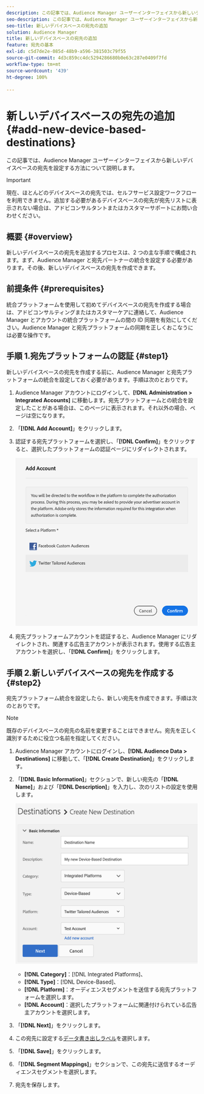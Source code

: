 ```yaml
---
description: この記事では、Audience Manager ユーザーインターフェイスから新しいデバイスベースの宛先を設定する方法について説明します。
seo-description: この記事では、Audience Manager ユーザーインターフェイスから新しいデバイスベースの宛先を設定する方法について説明します。
seo-title: 新しいデバイスベースの宛先の追加
solution: Audience Manager
title: 新しいデバイスベースの宛先の追加
feature: 宛先の基本
exl-id: c5d7de2e-085d-48b9-a596-381503c79f55
source-git-commit: 4d3c859cc4dc5294286680b0e63c287e0409f7fd
workflow-type: tm+mt
source-wordcount: '439'
ht-degree: 100%

---
```


# 新しいデバイスベースの宛先の追加 {#add-new-device-based-destinations}

この記事では、Audience Manager ユーザーインターフェイスから新しいデバイスベースの宛先を設定する方法について説明します。

>[!IMPORTANT]
>
>現在、ほとんどのデバイスベースの宛先では、セルフサービス設定ワークフローを利用できません。追加する必要があるデバイスベースの宛先が宛先リストに表示されない場合は、アドビコンサルタントまたはカスタマーサポートにお問い合わせください。

## 概要 {#overview}

新しいデバイスベースの宛先を追加するプロセスは、2 つの主な手順で構成されます。まず、Audience Manager と宛先パートナーの統合を設定する必要があります。その後、新しいデバイスベースの宛先を作成できます。

## 前提条件 {#prerequisites}

統合プラットフォームを使用して初めてデバイスベースの宛先を作成する場合は、アドビコンサルティングまたはカスタマーケアに連絡して、Audience Manager とアカウントの統合プラットフォームの間の ID 同期を有効にしてください。Audience Manager と宛先プラットフォームの同期を正しくおこなうには必要な操作です。

## 手順 1.宛先プラットフォームの認証 {#step1}

新しいデバイスベースの宛先を作成する前に、Audience Manager と宛先プラットフォームの統合を設定しておく必要があります。手順は次のとおりです。

1. Audience Manager アカウントにログインして、**[!DNL Administration > Integrated Accounts]** に移動します。宛先プラットフォームとの統合を設定したことがある場合は、このページに表示されます。それ以外の場合、ページは空になります。
1. 「**[!DNL Add Account]**」をクリックします。
1. 認証する宛先プラットフォームを選択し、「**[!DNL Confirm]**」をクリックすると、選択したプラットフォームの認証ページにリダイレクトされます。

   ![integrated-platforms](assets/dbd-integrated-platforms.png)

1. 宛先プラットフォームアカウントを認証すると、Audience Manager にリダイレクトされ、関連する広告主アカウントが表示されます。使用する広告主アカウントを選択し、「**[!DNL Confirm]**」をクリックします。

## 手順 2.新しいデバイスベースの宛先を作成する {#step2}

宛先プラットフォーム統合を設定したら、新しい宛先を作成できます。手順は次のとおりです。

>[!NOTE]
>
>既存のデバイスベースの宛先の名前を変更することはできません。宛先を正しく識別するために役立つ名前を指定してください。

1. Audience Manager アカウントにログインし、**[!DNL Audience Data > Destinations]** に移動して、「**[!DNL Create Destination]**」をクリックします。
1. 「**[!DNL Basic Information]**」セクションで、新しい宛先の「**[!DNL Name]**」および「**[!DNL Description]**」を入力し、次のリストの設定を使用します。

   ![設定](assets/dbd-new-basic.png)

   * **[!DNL Category]**：[!DNL Integrated Platforms]、
   * **[!DNL Type]**：[!DNL Device-Based]、
   * **[!DNL Platform]**：オーディエンスセグメントを送信する宛先プラットフォームを選択します。
   * **[!DNL Account]**：選択したプラットフォームに関連付けられている広告主アカウントを選択します。
1. 「**[!DNL Next]**」をクリックします。
1. この宛先に設定する[データ書き出しラベル](/help/using/features/data-export-controls.md#controls-labels)を選択します。
1. 「**[!DNL Save]**」をクリックします。
1. 「**[!DNL Segment Mappings]**」セクションで、この宛先に送信するオーディエンスセグメントを選択します。
1. 宛先を保存します。
